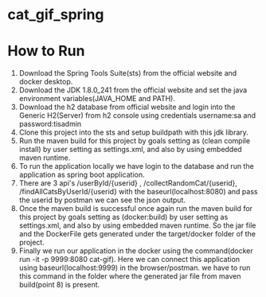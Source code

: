 # cat_gif_spring
# How to Run
1) Download the Spring Tools Suite(sts) from the official website and docker desktop.
2) Download the JDK 1.8.0_241 from the official website and set the java environment variables(JAVA_HOME and PATH).
3) Download the h2 database from official website and login into the Generic H2(Server) from h2 console using credentials username:sa and password:tisadmin
4) Clone this project into the sts and setup buildpath with this jdk library.
5) Run the maven build for this project by goals setting as (clean compile install) by user setting as settings.xml, and also by using embedded maven runtime.
6) To run the application locally we have login to the database and run the application as spring boot application. 
7) There are 3 api's /userById/{userid} , /collectRandomCat/{userid}, /findAllCatsByUserId/{userid} with the baseurl(localhost:8080) and pass the userid by postman we can see the json output.
8) Once the maven build is successful once again run the maven build for this project by goals setting as (docker:build) by user setting as settings.xml, and also by using embedded maven runtime. So the jar file and the DockerFile gets generated under the target/docker folder of the project.
9) Finally we run our application in the docker using the command(docker run -it -p 9999:8080 cat-gif). Here we can connect this application using baseurl(localhost:9999) in the browser/postman. we have to run this command in the folder where the generated jar file from maven build(point 8) is present.
